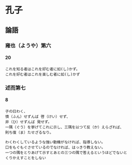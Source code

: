 # 孔子

## 論語

### 雍也（ようや）第六

#### 20
```
これを知る者はこれを好む者に如(し)かず。
これを好む者はこれを楽しむ者に如(し)かず
```

### 述而第七

#### 8
```
子の曰わく、
憤（ふん）せずんば 啓（けい）せず、
非（ひ）せずんば 発せず。
一隅（ぐう）を挙げてこれに示し、三隅を以つて反（か）えらざれば、
則ち復（ま）たせざるなり。
```
```
わくわくしているような強い動機がなければ、指導しない。
口をもぐもぐさせているのでなければ、はっきり教えない。
一つの隅をとりあげて示すとあとの三つの隅で答えるというほどでないと
くりかえすことをしない
```
